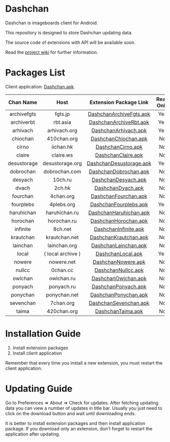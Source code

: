 # Dashchan

Dashchan is imageboards client for Android.

This repository is designed to store Dashchan updating data.

The source code of extensions with API will be available soon.

Read the [project wiki](https://github.com/Mishiranu/Dashchan/wiki) for further information.

# Packages List

Client application: [Dashchan.apk](https://github.com/Mishiranu/Dashchan-Extensions/raw/master/update/package/Dashchan.apk).

| Chan Name       | Host                 | Extension Package Link                                                                                                                | Read Only |
| :-------------: | :------------------: | :-----------------------------------------------------------------------------------------------------------------------------------: | :-------: |
| archivefgts     | fgts.jp              | [DashchanArchiveFgts.apk](https://github.com/Mishiranu/Dashchan-Extensions/raw/master/update/package/DashchanArchiveFgts.apk)         | Yes       |
| archiverbt      | rbt.asia             | [DashchanArchiveRbt.apk](https://github.com/Mishiranu/Dashchan-Extensions/raw/master/update/package/DashchanArchiveRbt.apk)           | Yes       |
| arhivach        | arhivach.org         | [DashchanArhivach.apk](https://github.com/Mishiranu/Dashchan-Extensions/raw/master/update/package/DashchanArhivach.apk)               | Yes       |
| chiochan        | 410chan.org          | [DashchanChiochan.apk](https://github.com/Mishiranu/Dashchan-Extensions/raw/master/update/package/DashchanChiochan.apk)               | No        |
| cirno           | iichan.hk            | [DashchanCirno.apk](https://github.com/Mishiranu/Dashchan-Extensions/raw/master/update/package/DashchanCirno.apk)                     | No        |
| claire          | claire.ws            | [DashchanClaire.apk](https://github.com/Mishiranu/Dashchan-Extensions/raw/master/update/package/DashchanClaire.apk)                   | No        |
| desustorage     | desustorage.org      | [DashchanDesustorage.apk](https://github.com/Mishiranu/Dashchan-Extensions/raw/master/update/package/DashchanDesustorage.apk)         | Yes       |
| dobrochan       | dobrochan.com        | [DashchanDobrochan.apk](https://github.com/Mishiranu/Dashchan-Extensions/raw/master/update/package/DashchanDobrochan.apk)             | No        |
| desyach         | 10ch.ru              | [DashchanDesyach.apk](https://github.com/Mishiranu/Dashchan-Extensions/raw/master/update/package/DashchanDesyach.apk)                 | No        |
| dvach           | 2ch.hk               | [DashchanDvach.apk](https://github.com/Mishiranu/Dashchan-Extensions/raw/master/update/package/DashchanDvach.apk)                     | No        |
| fourchan        | 4chan.org            | [DashchanFourchan.apk](https://github.com/Mishiranu/Dashchan-Extensions/raw/master/update/package/DashchanFourchan.apk)               | No        |
| fourplebs       | 4plebs.org           | [DashchanFourplebs.apk](https://github.com/Mishiranu/Dashchan-Extensions/raw/master/update/package/DashchanFourplebs.apk)             | Yes       |
| haruhichan      | haruhichan.ru        | [DashchanHaruhichan.apk](https://github.com/Mishiranu/Dashchan-Extensions/raw/master/update/package/DashchanHaruhichan.apk)           | No        |
| horochan        | horochan.ru          | [DashchanHorochan.apk](https://github.com/Mishiranu/Dashchan-Extensions/raw/master/update/package/DashchanHorochan.apk)               | No        |
| infinite        | 8ch.net              | [DashchanInfinite.apk](https://github.com/Mishiranu/Dashchan-Extensions/raw/master/update/package/DashchanInfinite.apk)               | No        |
| krautchan       | krautchan.net        | [DashchanKrautchan.apk](https://github.com/Mishiranu/Dashchan-Extensions/raw/master/update/package/DashchanKrautchan.apk)             | No        |
| lainchan        | lainchan.org         | [DashchanLainchan.apk](https://github.com/Mishiranu/Dashchan-Extensions/raw/master/update/package/DashchanLainchan.apk)               | No        |
| local           | ( local archive )    | [DashchanLocal.apk](https://github.com/Mishiranu/Dashchan-Extensions/raw/master/update/package/DashchanLocal.apk)                     | Yes       |
| nowere          | nowere.net           | [DashchanNowere.apk](https://github.com/Mishiranu/Dashchan-Extensions/raw/master/update/package/DashchanNowere.apk)                   | No        |
| nullcc          | 0chan.cc             | [DashchanNullcc.apk](https://github.com/Mishiranu/Dashchan-Extensions/raw/master/update/package/DashchanNullcc.apk)                   | No        |
| owlchan         | owlchan.ru           | [DashchanOwlchan.apk](https://github.com/Mishiranu/Dashchan-Extensions/raw/master/update/package/DashchanOwlchan.apk)                 | No        |
| ponyach         | ponyach.ru           | [DashchanPonyach.apk](https://github.com/Mishiranu/Dashchan-Extensions/raw/master/update/package/DashchanPonyach.apk)                 | No        |
| ponychan        | ponychan.net         | [DashchanPonychan.apk](https://github.com/Mishiranu/Dashchan-Extensions/raw/master/update/package/DashchanPonychan.apk)               | No        |
| sevenchan       | 7chan.org            | [DashchanSevenchan.apk](https://github.com/Mishiranu/Dashchan-Extensions/raw/master/update/package/DashchanSevenchan.apk)             | No        |
| taima           | 420chan.org          | [DashchanTaima.apk](https://github.com/Mishiranu/Dashchan-Extensions/raw/master/update/package/DashchanTaima.apk)                     | No        |

# Installation Guide

1. Install extension packages
2. Install client application

Remember that every time you install a new extension, you must restart the client application.

# Updating Guide

Go to Preferences ⇒ About ⇒ Check for updates. After fetching updating data you can view a number of updates in title bar. Usually you just need to click on the download button and wait until downloading ends.

It is better to install extension packages and then install application package. If you download only an extension, don't forget to restart the application after updating.